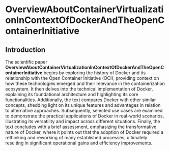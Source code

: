 # OverviewAboutContainerVirtualizationInContextOfDockerAndTheOpenContainerInitiative 

## Introduction
The scientific paper **OverviewAboutContainerVirtualizationInContextOfDockerAndTheOpenContainerInitiative** begins by exploring the history of Docker and its relationship with the Open Container Initiative (OCI), providing context on how these technologies emerged and their relevance in the containerization ecosystem. It then delves into the technical implementation of Docker, explaining its foundational architecture and highlighting its core functionalities. Additionally, the text compares Docker with other similar concepts, shedding light on its unique features and advantages in relation to alternative approaches. Subsequently, selected use cases are examined to demonstrate the practical applications of Docker in real-world scenarios, illustrating its versatility and impact across different situations. Finally, the text concludes with a brief assessment, emphasizing the transformative nature of Docker, where it points out that the adoption of Docker required a rethinking and reworking of many established processes, ultimately resulting in significant operational gains and efficiency improvements.